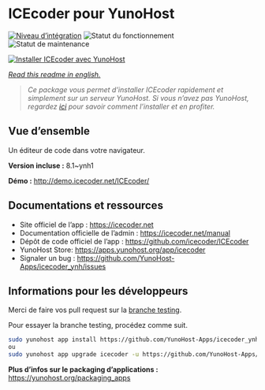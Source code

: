 <!--
N.B.: This README was automatically generated by https://github.com/YunoHost/apps/tree/master/tools/README-generator
It shall NOT be edited by hand.
-->

# ICEcoder pour YunoHost

[![Niveau d’intégration](https://dash.yunohost.org/integration/icecoder.svg)](https://dash.yunohost.org/appci/app/icecoder) ![Statut du fonctionnement](https://ci-apps.yunohost.org/ci/badges/icecoder.status.svg) ![Statut de maintenance](https://ci-apps.yunohost.org/ci/badges/icecoder.maintain.svg)

[![Installer ICEcoder avec YunoHost](https://install-app.yunohost.org/install-with-yunohost.svg)](https://install-app.yunohost.org/?app=icecoder)

*[Read this readme in english.](./README.md)*

> *Ce package vous permet d’installer ICEcoder rapidement et simplement sur un serveur YunoHost.
Si vous n’avez pas YunoHost, regardez [ici](https://yunohost.org/#/install) pour savoir comment l’installer et en profiter.*

## Vue d’ensemble

Un éditeur de code dans votre navigateur.


**Version incluse :** 8.1~ynh1

**Démo :** http://demo.icecoder.net/ICEcoder/
## Documentations et ressources

* Site officiel de l’app : <https://icecoder.net>
* Documentation officielle de l’admin : <https://icecoder.net/manual>
* Dépôt de code officiel de l’app : <https://github.com/icecoder/ICEcoder>
* YunoHost Store: <https://apps.yunohost.org/app/icecoder>
* Signaler un bug : <https://github.com/YunoHost-Apps/icecoder_ynh/issues>

## Informations pour les développeurs

Merci de faire vos pull request sur la [branche testing](https://github.com/YunoHost-Apps/icecoder_ynh/tree/testing).

Pour essayer la branche testing, procédez comme suit.

``` bash
sudo yunohost app install https://github.com/YunoHost-Apps/icecoder_ynh/tree/testing --debug
ou
sudo yunohost app upgrade icecoder -u https://github.com/YunoHost-Apps/icecoder_ynh/tree/testing --debug
```

**Plus d’infos sur le packaging d’applications :** <https://yunohost.org/packaging_apps>